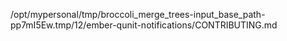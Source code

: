 /opt/mypersonal/tmp/broccoli_merge_trees-input_base_path-pp7mI5Ew.tmp/12/ember-qunit-notifications/CONTRIBUTING.md